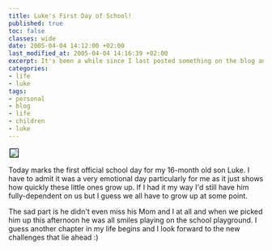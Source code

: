 ```yaml
---
title: Luke's First Day of School!
published: true
toc: false
classes: wide
date: 2005-04-04 14:12:00 +02:00
last_modified_at: 2005-04-04 14:16:39 +02:00
excerpt: It's been a while since I last posted something on the blog and with good reason. The last month and a bit I've been hectic with adding new services to <a href="http://www.hartpro.com/">Hartman Productions</a> and also getting the business more automated.
categories:
- life
- luke
tags:
- personal
- blog
- life
- children
- luke
---
```

<a href="http://www.hartman.za.net/hello/595034/640/DSC01559-2005.04.04-05.12.04.jpg"><img style="border: 1px solid rgb(0, 0, 0); margin: 2px;" src="http://www.hartman.za.net/hello/595034/320/DSC01559-2005.04.04-05.12.04.jpg" border="0" /></a>

Today marks the first official school day for my 16-month old son Luke. I have to admit it was a very emotional day particularly for me as it just shows how quickly these little ones grow up. If I had it my way I'd still have him fully-dependent on us but I guess we all have to grow up at some point.

The sad part is he didn't even miss his Mom and I at all and when we picked him up this afternoon he was all smiles playing on the school playground. I guess another chapter in my life begins and I look forward to the new challenges that lie ahead :)
